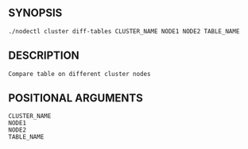 ## SYNOPSIS
    ./nodectl cluster diff-tables CLUSTER_NAME NODE1 NODE2 TABLE_NAME
 
## DESCRIPTION
    Compare table on different cluster nodes
 
## POSITIONAL ARGUMENTS
    CLUSTER_NAME
    NODE1
    NODE2
    TABLE_NAME
